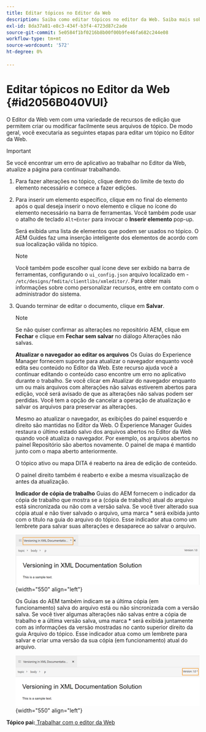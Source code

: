 ```yaml
---
title: Editar tópicos no Editor da Web
description: Saiba como editar tópicos no editor da Web. Saiba mais sobre vários recursos de edição para modificar arquivos de tópico em Guias AEM.
exl-id: 8da37a81-e8c3-434f-b3f4-4723d87c2ade
source-git-commit: 5e0584f1bf0216b8b00f00b9fe46fa682c244e08
workflow-type: tm+mt
source-wordcount: '572'
ht-degree: 0%

---
```


# Editar tópicos no Editor da Web {#id2056B040VUI}

O Editor da Web vem com uma variedade de recursos de edição que permitem criar ou modificar facilmente seus arquivos de tópico. De modo geral, você executaria as seguintes etapas para editar um tópico no Editor da Web.

>[!IMPORTANT]
>
> Se você encontrar um erro de aplicativo ao trabalhar no Editor da Web, atualize a página para continuar trabalhando.

1. Para fazer alterações no tópico, clique dentro do limite de texto do elemento necessário e comece a fazer edições.

1. Para inserir um elemento específico, clique em no final do elemento após o qual deseja inserir o novo elemento e clique no ícone do elemento necessário na barra de ferramentas. Você também pode usar o atalho de teclado `Alt+Enter` para invocar o **Inserir elemento** pop-up.

   Será exibida uma lista de elementos que podem ser usados no tópico. O AEM Guides faz uma inserção inteligente dos elementos de acordo com sua localização válida no tópico.

   >[!NOTE]
   >
   > Você também pode escolher qual ícone deve ser exibido na barra de ferramentas, configurando o `ui_config.json` arquivo localizado em - `/etc/designs/fmdita/clientlibs/xmleditor/`. Para obter mais informações sobre como personalizar recursos, entre em contato com o administrador do sistema.

1. Quando terminar de editar o documento, clique em **Salvar**.

   >[!NOTE]
   >
   > Se não quiser confirmar as alterações no repositório AEM, clique em **Fechar** e clique em **Fechar sem salvar** no diálogo Alterações não salvas.

   **Atualizar o navegador ao editar os arquivos**
Os Guias do Experience Manager fornecem suporte para atualizar o navegador enquanto você edita seu conteúdo no Editor da Web. Este recurso ajuda você a continuar editando o conteúdo caso encontre um erro no aplicativo durante o trabalho. Se você clicar em Atualizar do navegador enquanto um ou mais arquivos com alterações não salvas estiverem abertos para edição, você será avisado de que as alterações não salvas podem ser perdidas. Você tem a opção de cancelar a operação de atualização e salvar os arquivos para preservar as alterações.

   Mesmo ao atualizar o navegador, as exibições do painel esquerdo e direito são mantidas no Editor da Web. O Experience Manager Guides restaura o último estado salvo dos arquivos abertos no Editor da Web quando você atualiza o navegador. Por exemplo, os arquivos abertos no painel Repositório são abertos novamente. O painel de mapa é mantido junto com o mapa aberto anteriormente.

   O tópico ativo ou mapa DITA é reaberto na área de edição de conteúdo.

   O painel direito também é reaberto e exibe a mesma visualização de antes da atualização.

   **Indicador de cópia de trabalho**
Guias do AEM fornecem o indicador da cópia de trabalho que mostra se a \(cópia de trabalho\) atual do arquivo está sincronizada ou não com a versão salva. Se você tiver alterado sua cópia atual e não tiver salvado o arquivo, uma marca \* será exibida junto com o título na guia do arquivo do tópico. Esse indicador atua como um lembrete para salvar suas alterações e desaparece ao salvar o arquivo.

   ![](images/working-copy-text-update-indicator.png){width="550" align="left"}

   Os Guias do AEM também indicam se a última cópia \(em funcionamento\) salva do arquivo está ou não sincronizada com a versão salva. Se você tiver algumas alterações não salvas entre a cópia de trabalho e a última versão salva, uma marca \* será exibida juntamente com as informações da versão mostradas no canto superior direito da guia Arquivo do tópico. Esse indicador atua como um lembrete para salvar e criar uma versão da sua cópia \(em funcionamento\) atual do arquivo.

   ![](images/version-update-indicator.png){width="550" align="left"}


**Tópico pai:**[ Trabalhar com o editor da Web](web-editor.md)
